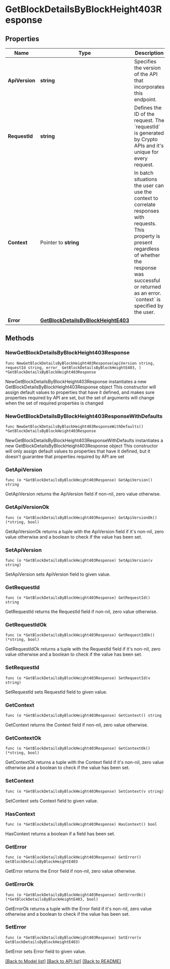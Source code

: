 # GetBlockDetailsByBlockHeight403Response

## Properties

Name | Type | Description | Notes
------------ | ------------- | ------------- | -------------
**ApiVersion** | **string** | Specifies the version of the API that incorporates this endpoint. | 
**RequestId** | **string** | Defines the ID of the request. The &#x60;requestId&#x60; is generated by Crypto APIs and it&#39;s unique for every request. | 
**Context** | Pointer to **string** | In batch situations the user can use the context to correlate responses with requests. This property is present regardless of whether the response was successful or returned as an error. &#x60;context&#x60; is specified by the user. | [optional] 
**Error** | [**GetBlockDetailsByBlockHeightE403**](GetBlockDetailsByBlockHeightE403.md) |  | 

## Methods

### NewGetBlockDetailsByBlockHeight403Response

`func NewGetBlockDetailsByBlockHeight403Response(apiVersion string, requestId string, error_ GetBlockDetailsByBlockHeightE403, ) *GetBlockDetailsByBlockHeight403Response`

NewGetBlockDetailsByBlockHeight403Response instantiates a new GetBlockDetailsByBlockHeight403Response object
This constructor will assign default values to properties that have it defined,
and makes sure properties required by API are set, but the set of arguments
will change when the set of required properties is changed

### NewGetBlockDetailsByBlockHeight403ResponseWithDefaults

`func NewGetBlockDetailsByBlockHeight403ResponseWithDefaults() *GetBlockDetailsByBlockHeight403Response`

NewGetBlockDetailsByBlockHeight403ResponseWithDefaults instantiates a new GetBlockDetailsByBlockHeight403Response object
This constructor will only assign default values to properties that have it defined,
but it doesn't guarantee that properties required by API are set

### GetApiVersion

`func (o *GetBlockDetailsByBlockHeight403Response) GetApiVersion() string`

GetApiVersion returns the ApiVersion field if non-nil, zero value otherwise.

### GetApiVersionOk

`func (o *GetBlockDetailsByBlockHeight403Response) GetApiVersionOk() (*string, bool)`

GetApiVersionOk returns a tuple with the ApiVersion field if it's non-nil, zero value otherwise
and a boolean to check if the value has been set.

### SetApiVersion

`func (o *GetBlockDetailsByBlockHeight403Response) SetApiVersion(v string)`

SetApiVersion sets ApiVersion field to given value.


### GetRequestId

`func (o *GetBlockDetailsByBlockHeight403Response) GetRequestId() string`

GetRequestId returns the RequestId field if non-nil, zero value otherwise.

### GetRequestIdOk

`func (o *GetBlockDetailsByBlockHeight403Response) GetRequestIdOk() (*string, bool)`

GetRequestIdOk returns a tuple with the RequestId field if it's non-nil, zero value otherwise
and a boolean to check if the value has been set.

### SetRequestId

`func (o *GetBlockDetailsByBlockHeight403Response) SetRequestId(v string)`

SetRequestId sets RequestId field to given value.


### GetContext

`func (o *GetBlockDetailsByBlockHeight403Response) GetContext() string`

GetContext returns the Context field if non-nil, zero value otherwise.

### GetContextOk

`func (o *GetBlockDetailsByBlockHeight403Response) GetContextOk() (*string, bool)`

GetContextOk returns a tuple with the Context field if it's non-nil, zero value otherwise
and a boolean to check if the value has been set.

### SetContext

`func (o *GetBlockDetailsByBlockHeight403Response) SetContext(v string)`

SetContext sets Context field to given value.

### HasContext

`func (o *GetBlockDetailsByBlockHeight403Response) HasContext() bool`

HasContext returns a boolean if a field has been set.

### GetError

`func (o *GetBlockDetailsByBlockHeight403Response) GetError() GetBlockDetailsByBlockHeightE403`

GetError returns the Error field if non-nil, zero value otherwise.

### GetErrorOk

`func (o *GetBlockDetailsByBlockHeight403Response) GetErrorOk() (*GetBlockDetailsByBlockHeightE403, bool)`

GetErrorOk returns a tuple with the Error field if it's non-nil, zero value otherwise
and a boolean to check if the value has been set.

### SetError

`func (o *GetBlockDetailsByBlockHeight403Response) SetError(v GetBlockDetailsByBlockHeightE403)`

SetError sets Error field to given value.



[[Back to Model list]](../README.md#documentation-for-models) [[Back to API list]](../README.md#documentation-for-api-endpoints) [[Back to README]](../README.md)



